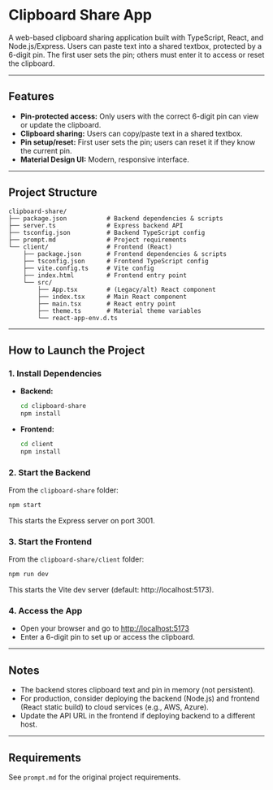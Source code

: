 # Clipboard Share App

A web-based clipboard sharing application built with TypeScript, React, and Node.js/Express. Users can paste text into a shared textbox, protected by a 6-digit pin. The first user sets the pin; others must enter it to access or reset the clipboard.

---

## Features

- **Pin-protected access:** Only users with the correct 6-digit pin can view or update the clipboard.
- **Clipboard sharing:** Users can copy/paste text in a shared textbox.
- **Pin setup/reset:** First user sets the pin; users can reset it if they know the current pin.
- **Material Design UI:** Modern, responsive interface.

---

## Project Structure

```
clipboard-share/
├── package.json           # Backend dependencies & scripts
├── server.ts              # Express backend API
├── tsconfig.json          # Backend TypeScript config
├── prompt.md              # Project requirements
└── client/                # Frontend (React)
    ├── package.json       # Frontend dependencies & scripts
    ├── tsconfig.json      # Frontend TypeScript config
    ├── vite.config.ts     # Vite config
    ├── index.html         # Frontend entry point
    └── src/
        ├── App.tsx        # (Legacy/alt) React component
        ├── index.tsx      # Main React component
        ├── main.tsx       # React entry point
        ├── theme.ts       # Material theme variables
        └── react-app-env.d.ts
```

---

## How to Launch the Project

### 1. **Install Dependencies**

- **Backend:**
  ```bash
  cd clipboard-share
  npm install
  ```
- **Frontend:**
  ```bash
  cd client
  npm install
  ```

### 2. **Start the Backend**

From the `clipboard-share` folder:

```bash
npm start
```

This starts the Express server on port 3001.

### 3. **Start the Frontend**

From the `clipboard-share/client` folder:

```bash
npm run dev
```

This starts the Vite dev server (default: http://localhost:5173).

### 4. **Access the App**

- Open your browser and go to [http://localhost:5173](http://localhost:5173)
- Enter a 6-digit pin to set up or access the clipboard.

---

## Notes

- The backend stores clipboard text and pin in memory (not persistent).
- For production, consider deploying the backend (Node.js) and frontend (React static build) to cloud services (e.g., AWS, Azure).
- Update the API URL in the frontend if deploying backend to a different host.

---

## Requirements

See `prompt.md` for the original project requirements.

